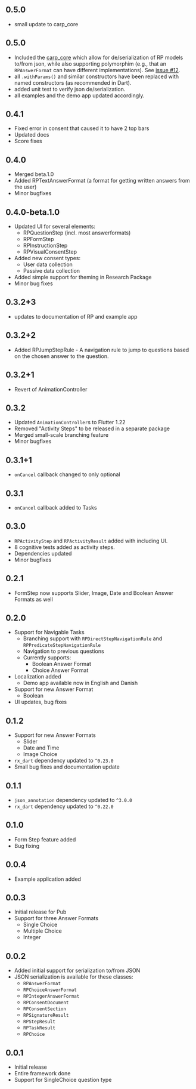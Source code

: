 ## 0.5.0
- small update to carp_core

## 0.5.0

- Included the [carp_core](https://pub.dev/packages/carp_core) which allow for de/serialization of RP models to/from json, while also supporting polymorphim (e.g., that an `RPAnswerFormat` can have different implementations). See [issue #12](https://github.com/cph-cachet/research.package/issues/12).
- all `.withParams()` and similar constructors have been replaced with named constructors (as recommended in Dart).
- added unit test to verify json de/serialization.
- all examples and the demo app updated accordingly.

## 0.4.1

- Fixed error in consent that caused it to have 2 top bars
- Updated docs 
- Score fixes 

## 0.4.0

- Merged beta.1.0
- Added RPTextAnswerFormat (a format for getting written answers from the user)
- Minor bugfixes

## 0.4.0-beta.1.0

- Updated UI for several elements:
  - RPQuestionStep (incl. most answerformats)
  - RPFormStep
  - RPInstructionStep
  - RPVisualConsentStep
- Added new consent types:
  - User data collection
  - Passive data collection
- Added simple support for theming in Research Package
- Minor bug fixes

## 0.3.2+3

- updates to documentation of RP and example app

## 0.3.2+2

- Added RPJumpStepRule - A navigation rule to jump to questions based on the chosen answer to the question.

## 0.3.2+1

- Revert of AnimationController

## 0.3.2

- Updated `AnimationController`s to Flutter 1.22
- Removed "Activity Steps" to be released in a separate package
- Merged small-scale branching feature
- Minor bugfixes

## 0.3.1+1

- `onCancel` callback changed to only optional

## 0.3.1

- `onCancel` callback added to Tasks

## 0.3.0

- `RPActivityStep` and `RPActivityResult` added with including UI.
- 8 cognitive tests added as activity steps.
- Dependencies updated
- Minor bugfixes

## 0.2.1

- FormStep now supports Slider, Image, Date and Boolean Answer Formats as well

## 0.2.0

- Support for Navigable Tasks
  - Branching support with `RPDirectStepNavigationRule` and `RPPredicateStepNavigationRule`
  - Navigation to previous questions
  - Currently supports:
    - Boolean Answer Format
    - Choice Answer Format
- Localization added
  - Demo app available now in English and Danish
- Support for new Answer Format
  - Boolean
- UI updates, bug fixes

## 0.1.2

- Support for new Answer Formats
  - Slider
  - Date and Time
  - Image Choice
- `rx_dart` dependency updated to `^0.23.0`
- Small bug fixes and documentation update

## 0.1.1

- `json_annotation` dependency updated to `^3.0.0`
- `rx_dart` dependency updated to `^0.22.0`

## 0.1.0

- Form Step feature added
- Bug fixing

## 0.0.4

- Example application added

## 0.0.3

- Initial release for Pub
- Support for three Answer Formats
  - Single Choice
  - Multiple Choice
  - Integer

## 0.0.2

- Added initial support for serialization to/from JSON
- JSON serialization is available for these classes:
  - `RPAnswerFormat`
  - `RPChoiceAnswerFormat`
  - `RPIntegerAnswerFormat`
  - `RPConsentDocument`
  - `RPConsentSection`
  - `RPSignatureResult`
  - `RPStepResult`
  - `RPTaskResult`
  - `RPChoice`

## 0.0.1

- Initial release
- Entire framework done
- Support for SingleChoice question type
